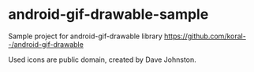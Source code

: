 android-gif-drawable-sample
===========================

Sample project for android-gif-drawable library https://github.com/koral--/android-gif-drawable

Used icons are public domain, created by Dave Johnston.
